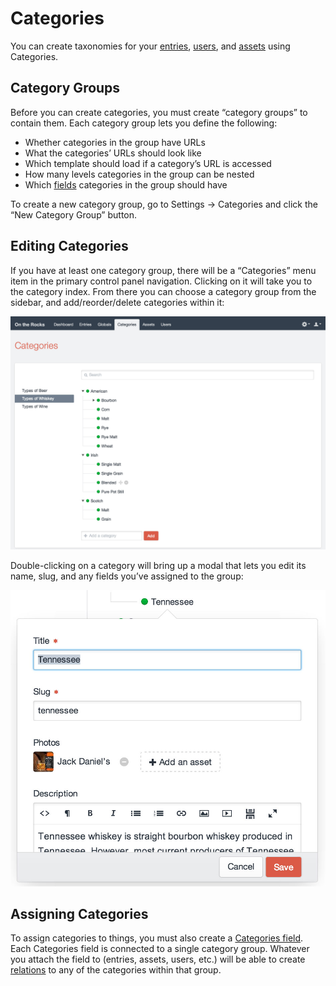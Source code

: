 # Categories

You can create taxonomies for your [entries](sections-and-entries.md), [users](users.md), and [assets](assets.md) using Categories.

## Category Groups

Before you can create categories, you must create “category groups” to contain them. Each category group lets you define the following:

* Whether categories in the group have URLs
* What the categories’ URLs should look like
* Which template should load if a category’s URL is accessed
* How many levels categories in the group can be nested
* Which [fields](fields.md) categories in the group should have

To create a new category group, go to Settings → Categories and click the “New Category Group” button.

## Editing Categories

If you have at least one category group, there will be a “Categories” menu item in the primary control panel navigation. Clicking on it will take you to the category index. From there you can choose a category group from the sidebar, and add/reorder/delete categories within it:

![Categories Index](./images/categories-index.jpg)

Double-clicking on a category will bring up a modal that lets you edit its name, slug, and any fields you’ve assigned to the group:

![Category Editor](./images/category-editor.jpg)

## Assigning Categories

To assign categories to things, you must also create a [Categories field](categories-fields.md). Each Categories field is connected to a single category group. Whatever you attach the field to (entries, assets, users, etc.) will be able to create [relations](relations.md) to any of the categories within that group.
